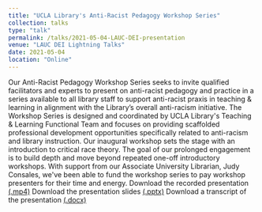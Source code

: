 ```yaml
---
title: "UCLA Library's Anti-Racist Pedagogy Workshop Series"
collection: talks
type: "talk"
permalink: /talks/2021-05-04-LAUC-DEI-presentation
venue: "LAUC DEI Lightning Talks"
date: 2021-05-04
location: "Online"
---
```

Our Anti-Racist Pedagogy Workshop Series seeks to invite qualified facilitators and experts to present on anti-racist pedagogy and practice in a series available to all library staff to support anti-racist praxis in teaching & learning in alignment with the Library’s overall anti-racism initiative. The Workshop Series is designed and coordinated by UCLA Library's Teaching & Learning Functional Team and focuses on providing scaffolded professional development opportunities specifically related to anti-racism and library instruction. Our inaugural workshop sets the stage with an introduction to critical race theory. The goal of our prolonged engagement is to build depth and move beyond repeated one-off introductory workshops. With support from our Associate University Librarian, Judy Consales, we've been able to fund the workshop series to pay workshop presenters for their time and energy.
Download the recorded presentation [(.mp4)](https://academic.mattweirick.com/files/Johnson-DEITalk.mp4)
Download the presentation slides [(.pptx)](https://academic.mattweirick.com/files/UCLA%20Library%E2%80%99s%20Anti-Racist%20Pedagogy%20Workshop%20Series.pptx)
Download a transcript of the presentation [(.docx)](https://academic.mattweirick.com/files/Johnson-DEI-LightningTalk-Transcript.docx)
